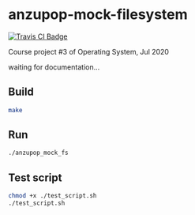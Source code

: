 # anzupop-mock-filesystem

[![Travis CI Badge](https://travis-ci.org/xiongnemo/anzupop-mock-filesystem.svg)](https://travis-ci.org/github/xiongnemo/anzupop-mock-filesystem)

Course project #3 of Operating System, Jul 2020

waiting for documentation...

## Build

```bash
make
```

## Run

```bash
./anzupop_mock_fs
```

## Test script

```bash
chmod +x ./test_script.sh
./test_script.sh
```
